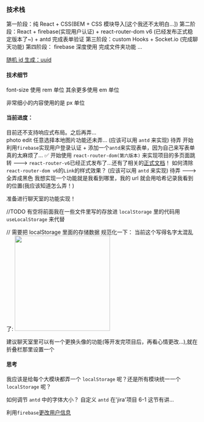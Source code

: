 ### 技术栈

第一阶段：纯 React + CSS(BEM + CSS 模块导入[这个我还不太明白...])
第二阶段：React + firebase(实现用户认证) + react-router-dom v6 (已经发布正式稳定版本了~) + antd 完成表单验证
第三阶段：custom Hooks + Socket.io (完成聊天功能)
第四阶段： firebase 深度使用 完成文件夹功能
...

[随机 id 生成：uuid](https://www.npmjs.com/package/uuid)

#### 技术细节

font-size 使用 rem 单位
其余更多使用 em 单位

非常细小的内容使用的是 px 单位

#### 当前进度：

目前还不支持响应式布局。之后再弄...  
photo edit 任意选择本地图片功能还未弄... (应该可以用 `antd` 来实现) 待弄
开始利用`firebase`实现用户登录认证 + 添加一个`antd`来实现表单，因为自己来写表单真的太麻烦了... ✅
开始使用 `react-router-dom(第六版本)` 来实现项目的多页面跳转 ---> `react-router-v6`已经正式发布了...还有了相关的[正式文档](https://reactrouter.com/docs/en/v6)！
如何清除`react-router-dom v6`的`Link`的样式效果？ (应该可以用 `antd` 来实现) 待弄 ---> 全弄成黑色
我想实现一个功能就是我看到哪里，我的 url 就会用哈希记录我看到的位置(我应该知道怎么弄！)

准备进行聊天室的功能实现！

//TODO 有空将前面我在一些文件里写的存放进 `localStorage` 里的代码用 `useLocalStorage` 来代替

// 需要把 localStorage 里面的存储数据 规范化一下：
当前这个写得名字太混乱了: <img width="250px" src="https://cdn.jsdelivr.net/gh/Bruce-shuai/picBed@master/Screen-Shot-2021-11-16-at-6.09.55-PM.png"/>

建议聊天室里可以有一个更换头像的功能(等开发完项目后，再看心情更改...),就在折叠栏那里设置一个

#### 思考

我应该是给每个大模块都弄一个 `localStorage` 呢？还是所有模块统一一个 `localStorage` 呢？

如何调节 `antd` 中的字体大小？ 自定义 `antd` 在'jira'项目 6-1 这节有讲...

利用`firebase`[更改用户信息](https://stackoverflow.com/questions/59252529/firebase-current-user-update-phone-number)
